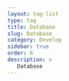 ```yaml
---
layout: tag-list
type: tag
title: Database
slug: Database
category: Develop
sidebar: true
order: 6
description: >
   Database
---
```

